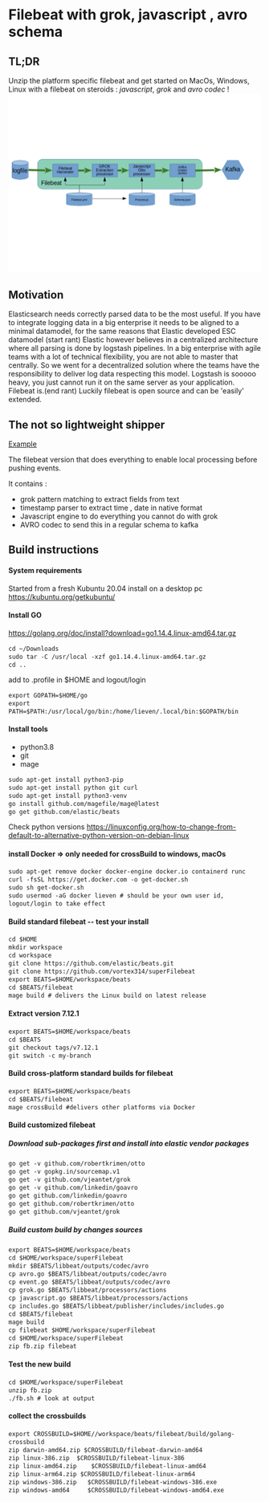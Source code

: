 # Filebeat with grok, javascript , avro schema
## TL;DR
Unzip the platform specific filebeat and get started on MacOs, Windows, Linux with a filebeat on steroids : *javascript*, *grok* and *avro codec* !
![The Flow](https://github.com/vortex314/superFilebeat/blob/master/docs/Filebeat%2B%2B.png)
## Motivation 
Elasticsearch needs correctly parsed data to be the most useful. If you have to integrate logging data in a big enterprise it needs to be aligned to a minimal datamodel, for the same reasons that Elastic developed ESC datamodel
(start rant) Elastic however believes in a centralized architecture where all parsing is done by logstash pipelines. In a big enterprise with agile teams with a lot of technical flexibility, you are not able to master that centrally. So we went for a decentralized solution where the teams have the responsibility to deliver log data respecting this model. Logstash is sooooo heavy, you just cannot run it on the same server as your application. Filebeat is.(end rant)
Luckily filebeat is open source and can be 'easily' extended. 
## The not so lightweight shipper
[Example](https://github.com/vortex314/beats/tree/master/filebeat/fb.yml)

The filebeat version that does everything to enable local processing before pushing events.

It contains :
-	grok pattern matching to extract fields from text
-	timestamp parser to extract time , date in native format
-	Javascript engine to do everything you cannot do with grok
-	AVRO codec to send this in a regular schema to kafka
## Build instructions 
#### System requirements
Started from a fresh Kubuntu 20.04 install on a desktop pc
https://kubuntu.org/getkubuntu/
#### Install GO
https://golang.org/doc/install?download=go1.14.4.linux-amd64.tar.gz
```
cd ~/Downloads
sudo tar -C /usr/local -xzf go1.14.4.linux-amd64.tar.gz
cd ..
```
add to .profile in $HOME and logout/login
```
export GOPATH=$HOME/go
export PATH=$PATH:/usr/local/go/bin:/home/lieven/.local/bin:$GOPATH/bin
```
#### Install tools
- python3.8
- git
- mage
```
sudo apt-get install python3-pip
sudo apt-get install python git curl
sudo apt-get install python3-venv
go install github.com/magefile/mage@latest
go get github.com/elastic/beats
```
Check python versions
https://linuxconfig.org/how-to-change-from-default-to-alternative-python-version-on-debian-linux
#### install Docker => only needed for crossBuild to windows, macOs
```
sudo apt-get remove docker docker-engine docker.io containerd runc
curl -fsSL https://get.docker.com -o get-docker.sh
sudo sh get-docker.sh
sudo usermod -aG docker lieven # should be your own user id, logout/login to take effect
```

#### Build standard filebeat -- test your install

```
cd $HOME
mkdir workspace
cd workspace
git clone https://github.com/elastic/beats.git
git clone https://github.com/vortex314/superFilebeat
export BEATS=$HOME/workspace/beats
cd $BEATS/filebeat
mage build # delivers the Linux build on latest release
```
#### Extract version 7.12.1
```
export BEATS=$HOME/workspace/beats
cd $BEATS
git checkout tags/v7.12.1
git switch -c my-branch
```
#### Build cross-platform standard builds for filebeat 
```
export BEATS=$HOME/workspace/beats
cd $BEATS/filebeat
mage crossBuild #delivers other platforms via Docker
```

#### Build customized filebeat
##### Download sub-packages first and install into elastic vendor packages
```
go get -v github.com/robertkrimen/otto
go get -v gopkg.in/sourcemap.v1
go get -v github.com/vjeantet/grok
go get -v github.com/linkedin/goavro
go get github.com/linkedin/goavro
go get github.com/robertkrimen/otto
go get github.com/vjeantet/grok
```
##### Build custom build by changes sources
```
export BEATS=$HOME/workspace/beats
cd $HOME/workspace/superFilebeat
mkdir $BEATS/libbeat/outputs/codec/avro
cp avro.go $BEATS/libbeat/outputs/codec/avro
cp event.go $BEATS/libbeat/outputs/codec/avro
cp grok.go $BEATS/libbeat/processors/actions
cp javascript.go $BEATS/libbeat/processors/actions
cp includes.go $BEATS/libbeat/publisher/includes/includes.go
cd $BEATS/filebeat
mage build 
cp filebeat $HOME/workspace/superFilebeat
cd $HOME/workspace/superFilebeat
zip fb.zip filebeat
```
#### Test the new build
```
cd $HOME/workspace/superFilebeat
unzip fb.zip
./fb.sh # look at output
```
#### collect the crossbuilds
```
export CROSSBUILD=$HOME//workspace/beats/filebeat/build/golang-crossbuild
zip darwin-amd64.zip $CROSSBUILD/filebeat-darwin-amd64
zip linux-386.zip  $CROSSBUILD/filebeat-linux-386
zip linux-amd64.zip    $CROSSBUILD/filebeat-linux-amd64
zip linux-arm64.zip $CROSSBUILD/filebeat-linux-arm64
zip windows-386.zip   $CROSSBUILD/filebeat-windows-386.exe
zip windows-amd64     $CROSSBUILD/filebeat-windows-amd64.exe

```


